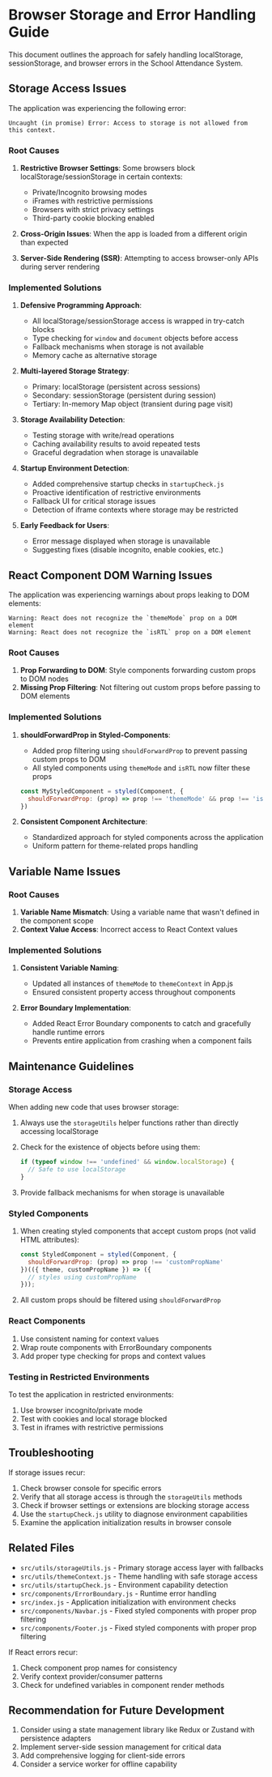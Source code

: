 # Browser Storage and Error Handling Guide

This document outlines the approach for safely handling localStorage, sessionStorage, and browser errors in the School Attendance System.

## Storage Access Issues

The application was experiencing the following error:
```
Uncaught (in promise) Error: Access to storage is not allowed from this context.
```

### Root Causes

1. **Restrictive Browser Settings**: Some browsers block localStorage/sessionStorage in certain contexts:
   - Private/Incognito browsing modes
   - iFrames with restrictive permissions
   - Browsers with strict privacy settings
   - Third-party cookie blocking enabled

2. **Cross-Origin Issues**: When the app is loaded from a different origin than expected

3. **Server-Side Rendering (SSR)**: Attempting to access browser-only APIs during server rendering

### Implemented Solutions

1. **Defensive Programming Approach**:
   - All localStorage/sessionStorage access is wrapped in try-catch blocks
   - Type checking for `window` and `document` objects before access
   - Fallback mechanisms when storage is not available
   - Memory cache as alternative storage

2. **Multi-layered Storage Strategy**:
   - Primary: localStorage (persistent across sessions)
   - Secondary: sessionStorage (persistent during session)
   - Tertiary: In-memory Map object (transient during page visit)

3. **Storage Availability Detection**:
   - Testing storage with write/read operations
   - Caching availability results to avoid repeated tests
   - Graceful degradation when storage is unavailable

4. **Startup Environment Detection**:
   - Added comprehensive startup checks in `startupCheck.js`
   - Proactive identification of restrictive environments
   - Fallback UI for critical storage issues
   - Detection of iframe contexts where storage may be restricted

5. **Early Feedback for Users**:
   - Error message displayed when storage is unavailable
   - Suggesting fixes (disable incognito, enable cookies, etc.)

## React Component DOM Warning Issues

The application was experiencing warnings about props leaking to DOM elements:
```
Warning: React does not recognize the `themeMode` prop on a DOM element
Warning: React does not recognize the `isRTL` prop on a DOM element
```

### Root Causes

1. **Prop Forwarding to DOM**: Style components forwarding custom props to DOM nodes
2. **Missing Prop Filtering**: Not filtering out custom props before passing to DOM elements

### Implemented Solutions

1. **shouldForwardProp in Styled-Components**:
   - Added prop filtering using `shouldForwardProp` to prevent passing custom props to DOM
   - All styled components using `themeMode` and `isRTL` now filter these props
   ```javascript
   const MyStyledComponent = styled(Component, {
     shouldForwardProp: (prop) => prop !== 'themeMode' && prop !== 'isRTL'
   })
   ```

2. **Consistent Component Architecture**:
   - Standardized approach for styled components across the application
   - Uniform pattern for theme-related props handling

## Variable Name Issues

### Root Causes

1. **Variable Name Mismatch**: Using a variable name that wasn't defined in the component scope
2. **Context Value Access**: Incorrect access to React Context values

### Implemented Solutions

1. **Consistent Variable Naming**:
   - Updated all instances of `themeMode` to `themeContext` in App.js
   - Ensured consistent property access throughout components

2. **Error Boundary Implementation**:
   - Added React Error Boundary components to catch and gracefully handle runtime errors
   - Prevents entire application from crashing when a component fails

## Maintenance Guidelines

### Storage Access

When adding new code that uses browser storage:

1. Always use the `storageUtils` helper functions rather than directly accessing localStorage
2. Check for the existence of objects before using them:
   ```javascript
   if (typeof window !== 'undefined' && window.localStorage) {
     // Safe to use localStorage
   }
   ```

3. Provide fallback mechanisms for when storage is unavailable

### Styled Components

1. When creating styled components that accept custom props (not valid HTML attributes):
   ```javascript
   const StyledComponent = styled(Component, {
     shouldForwardProp: (prop) => prop !== 'customPropName'
   })(({ theme, customPropName }) => ({
     // styles using customPropName
   }));
   ```

2. All custom props should be filtered using `shouldForwardProp`

### React Components

1. Use consistent naming for context values
2. Wrap route components with ErrorBoundary components
3. Add proper type checking for props and context values

### Testing in Restricted Environments

To test the application in restricted environments:

1. Use browser incognito/private mode
2. Test with cookies and local storage blocked
3. Test in iframes with restrictive permissions

## Troubleshooting

If storage issues recur:

1. Check browser console for specific errors
2. Verify that all storage access is through the `storageUtils` methods
3. Check if browser settings or extensions are blocking storage access
4. Use the `startupCheck.js` utility to diagnose environment capabilities
5. Examine the application initialization results in browser console

## Related Files

- `src/utils/storageUtils.js` - Primary storage access layer with fallbacks
- `src/utils/themeContext.js` - Theme handling with safe storage access
- `src/utils/startupCheck.js` - Environment capability detection
- `src/components/ErrorBoundary.js` - Runtime error handling
- `src/index.js` - Application initialization with environment checks
- `src/components/Navbar.js` - Fixed styled components with proper prop filtering
- `src/components/Footer.js` - Fixed styled components with proper prop filtering

If React errors recur:

1. Check component prop names for consistency
2. Verify context provider/consumer patterns
3. Check for undefined variables in component render methods

## Recommendation for Future Development

1. Consider using a state management library like Redux or Zustand with persistence adapters
2. Implement server-side session management for critical data
3. Add comprehensive logging for client-side errors
4. Consider a service worker for offline capability
